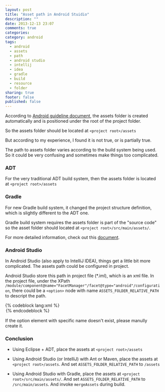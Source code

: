 ```yaml
---
layout: post
title: "Asset path in Android Stuidio"
description: ""
date: 2013-12-13 23:07
comments: true
categories: 
category: android
tags: 
  - android
  - assets
  - path
  - android studio
  - intellij
  - idea
  - gradle
  - build
  - resource
  - folder
sharing: true
footer: false
published: false
---
```


According to [Android guideline document](https://developer.android.com/tools/projects/index.html#ApplicationProjects), the assets folder is created automatically and is positioned under the root of the project folder.  

So the assets folder should be located at `<project root>/assets`

But according to my experience, I found it is not true, or is partially true.

The path to assets folder varies according to the build system being used. So it could be very confusing and sometimes make things too complicated.

### ADT

For the very traditional ADT build system, then the assets folder is located at `<project root>/assets`

### Gradle

For new Gradle build system, it changed the project structure definition, which is slightly different to the ADT one.

Gradle build system requires the assets folder is part of the "source code" so the asset folder should located at `<project root>/src/main/assets/`. 

For more detailed information, check out this [document](http://tools.android.com/tech-docs/new-build-system/user-guide#TOC-Project-Structure).

### Android Studio

In Android Studio (also apply to IntelliJ IDEA), things get a little bit more complicated. The assets path could be configured in project.

Android Studio store this path in project file (*.iml), which is an xml file. In the project file, under the XPath `/module/component@name="FacetManager"/facet@type="android"/configuration`, there could be a `<option>` node with name `ASSETS_FOLDER_RELATIVE_PATH` to descript the path. 

{% codeblock lang:xml %}
	<option name="ASSETS_FOLDER_RELATIVE_PATH" value="/assets" />
{% endcodeblock %}

If the option element with specific name doesn't exist, please manully create it.

### Conclusion

* Using Eclipse + ADT, place the assets at `<project root>/assets`

* Using Android Studio (or IntelliJ) with Ant or Maven, place the assets at `<project root>/assets`. And set `ASSETS_FOLDER_RELATIVE_PATH` to `/assets`

* Using Android Studio with Gradle, place the assets at `<project root>/src/main/assets/`. And set `ASSETS_FOLDER_RELATIVE_PATH` to `/src/main/assets`. And invoke `mergeAssets` during build.
